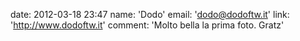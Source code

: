 date: 2012-03-18 23:47
name: 'Dodo'
email: 'dodo@dodoftw.it'
link: 'http://www.dodoftw.it'
comment: 'Molto bella la prima foto. Gratz'
